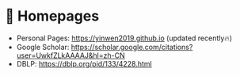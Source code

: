 # 📎 Homepages
- Personal Pages: https://yinwen2019.github.io (updated recently🔥)
- Google Scholar: https://scholar.google.com/citations?user=UwkfZLkAAAAJ&hl=zh-CN
- DBLP: https://dblp.org/pid/133/4228.html
